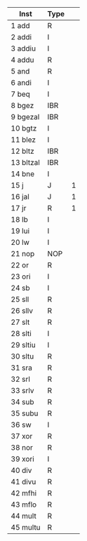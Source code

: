 | Inst   	| Type |     |
| --------- | ---- | --- |
| 1 add    	|   R  |     |
| 2 addi   	|   I  |     |
| 3 addiu  	|   I  |     |
| 4 addu   	|   R  |     |
| 5 and    	|   R  |     |
| 6 andi   	|   I  |     |
| 7 beq    	|   I  |     |
| 8 bgez   	|   IBR|     |
| 9 bgezal 	|   IBR|     |
| 10 bgtz   |   I  |     |
| 11 blez   |   I  |     |
| 12 bltz   |   IBR|     |
| 13 bltzal |   IBR|     |
| 14 bne    |   I  |     |
| 15 j      |   J  |   1  |
| 16 jal    |   J  |   1  |
| 17 jr     |   R  |   1  |
| 18 lb     |   I  |     |
| 19 lui    |   I  |     |
| 20 lw     |   I  |     |
| 21 nop    |   NOP|     |
| 22 or     |   R  |     |
| 23 ori    |   I  |     |
| 24 sb     |   I  |     |
| 25 sll    |   R  |     |
| 26 sllv   |   R  |     |
| 27 slt    |   R  |     |
| 28 slti   |   I  |     |
| 29 sltiu  |   I  |     |
| 30 sltu   |   R  |     |
| 31 sra    |   R  |     |
| 32 srl    |   R  |     |
| 33 srlv   |  	R  |     |
| 34 sub    |   R  |     |
| 35 subu   |   R  |     |
| 36 sw     |   I  |     |
| 37 xor    |   R  |     |
| 38 nor    |   R  |     |
| 39 xori   |   I  |     |
| 40 div    |   R  |     |
| 41 divu   |   R  |     |
| 42 mfhi   |   R  |     |
| 43 mflo   |   R  |     |
| 44 mult   |   R  |     |
| 45 multu  |   R  |     |